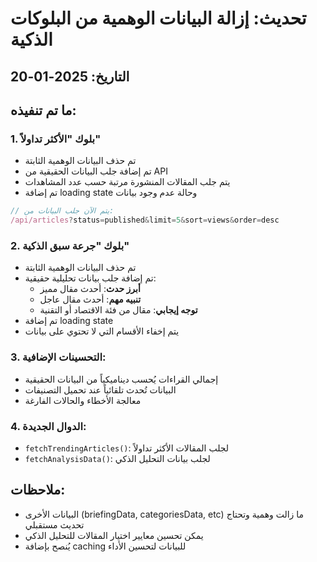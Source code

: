 # تحديث: إزالة البيانات الوهمية من البلوكات الذكية

## التاريخ: 2025-01-20

## ما تم تنفيذه:

### 1. بلوك "الأكثر تداولاً"
- تم حذف البيانات الوهمية الثابتة
- تم إضافة جلب البيانات الحقيقية من API
- يتم جلب المقالات المنشورة مرتبة حسب عدد المشاهدات
- تم إضافة loading state وحالة عدم وجود بيانات

```typescript
// يتم الآن جلب البيانات من:
/api/articles?status=published&limit=5&sort=views&order=desc
```

### 2. بلوك "جرعة سبق الذكية"
- تم حذف البيانات الوهمية الثابتة
- تم إضافة جلب بيانات تحليلية حقيقية:
  - **أبرز حدث**: أحدث مقال مميز
  - **تنبيه مهم**: أحدث مقال عاجل
  - **توجه إيجابي**: مقال من فئة الاقتصاد أو التقنية
- تم إضافة loading state
- يتم إخفاء الأقسام التي لا تحتوي على بيانات

### 3. التحسينات الإضافية:
- إجمالي القراءات يُحسب ديناميكياً من البيانات الحقيقية
- البيانات تُحدث تلقائياً عند تحميل التصنيفات
- معالجة الأخطاء والحالات الفارغة

### 4. الدوال الجديدة:
- `fetchTrendingArticles()`: لجلب المقالات الأكثر تداولاً
- `fetchAnalysisData()`: لجلب بيانات التحليل الذكي

## ملاحظات:
- البيانات الأخرى (briefingData, categoriesData, etc) ما زالت وهمية وتحتاج تحديث مستقبلي
- يمكن تحسين معايير اختيار المقالات للتحليل الذكي
- يُنصح بإضافة caching للبيانات لتحسين الأداء 
